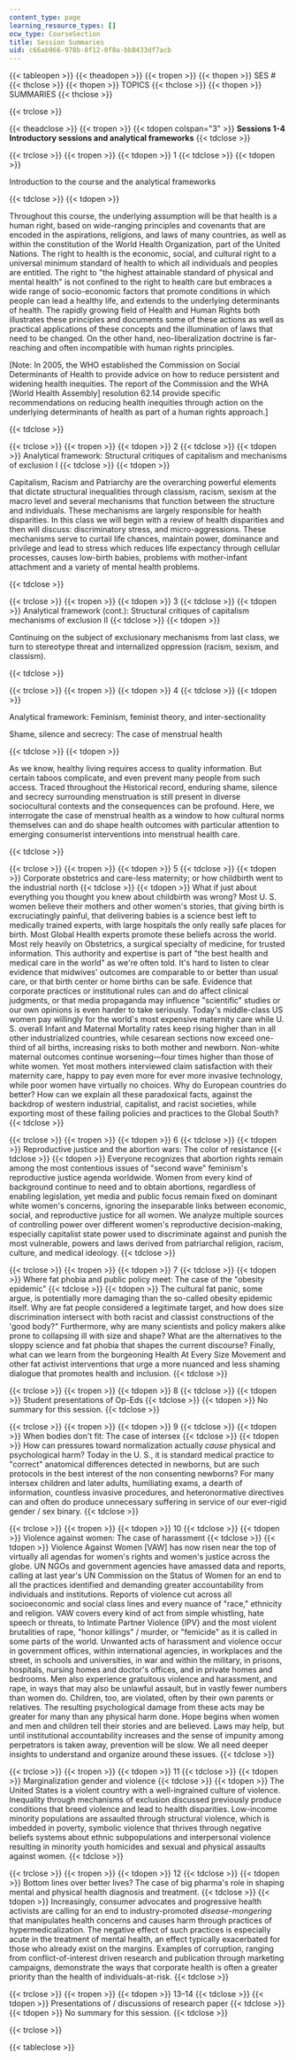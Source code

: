 ```yaml
---
content_type: page
learning_resource_types: []
ocw_type: CourseSection
title: Session Summaries
uid: c66ab966-978b-8f12-0f8a-bb8433df7acb
---
```


{{< tableopen >}}
{{< theadopen >}}
{{< tropen >}}
{{< thopen >}}
SES #
{{< thclose >}}
{{< thopen >}}
TOPICS
{{< thclose >}}
{{< thopen >}}
SUMMARIES
{{< thclose >}}

{{< trclose >}}

{{< theadclose >}}
{{< tropen >}}
{{< tdopen colspan="3" >}}
**Sessions 1-4 Introductory sessions and analytical frameworks**
{{< tdclose >}}

{{< trclose >}}
{{< tropen >}}
{{< tdopen >}}
1
{{< tdclose >}}
{{< tdopen >}}


Introduction to the course and the analytical frameworks


{{< tdclose >}}
{{< tdopen >}}


Throughout this course, the underlying assumption will be that health is a human right, based on wide-ranging principles and covenants that are encoded in the aspirations, religions, and laws of many countries, as well as within the constitution of the World Health Organization, part of the United Nations. The right to health is the economic, social, and cultural right to a universal minimum standard of health to which all individuals and peoples are entitled. The right to "the highest attainable standard of physical and mental health" is not confined to the right to health care but embraces a wide range of socio-economic factors that promote conditions in which people can lead a healthy life, and extends to the underlying determinants of health. The rapidly growing field of Health and Human Rights both illustrates these principles and documents some of these actions as well as practical applications of these concepts and the illumination of laws that need to be changed. On the other hand, neo-liberalization doctrine is far-reaching and often incompatible with human rights principles.

\[Note: In 2005, the WHO established the Commission on Social Determinants of Health to provide advice on how to reduce persistent and widening health inequities. The report of the Commission and the WHA \[World Health Assembly\] resolution 62.14 provide specific recommendations on reducing health inequities through action on the underlying determinants of health as part of a human rights approach.\]


{{< tdclose >}}

{{< trclose >}}
{{< tropen >}}
{{< tdopen >}}
2
{{< tdclose >}}
{{< tdopen >}}
Analytical framework: Structural critiques of capitalism and mechanisms of exclusion I
{{< tdclose >}}
{{< tdopen >}}


Capitalism, Racism and Patriarchy are the overarching powerful elements that dictate structural inequalities through classism, racism, sexism at the macro level and several mechanisms that function between the structure and individuals. These mechanisms are largely responsible for health disparities. In this class we will begin with a review of health disparities and then will discuss: discriminatory stress, and micro-aggressions. These mechanisms serve to curtail life chances, maintain power, dominance and privilege and lead to stress which reduces life expectancy through cellular processes, causes low-birth babies, problems with mother-infant attachment and a variety of mental health problems.


{{< tdclose >}}

{{< trclose >}}
{{< tropen >}}
{{< tdopen >}}
3
{{< tdclose >}}
{{< tdopen >}}
Analytical framework (cont.): Structural critiques of capitalism mechanisms of exclusion II
{{< tdclose >}}
{{< tdopen >}}


Continuing on the subject of exclusionary mechanisms from last class, we turn to stereotype threat and internalized oppression (racism, sexism, and classism).


{{< tdclose >}}

{{< trclose >}}
{{< tropen >}}
{{< tdopen >}}
4
{{< tdclose >}}
{{< tdopen >}}


Analytical framework: Feminism, feminist theory, and inter-sectionality

Shame, silence and secrecy: The case of menstrual health


{{< tdclose >}}
{{< tdopen >}}


As we know, healthy living requires access to quality information. But certain taboos complicate, and even prevent many people from such access. Traced throughout the Historical record, enduring shame, silence and secrecy surrounding menstruation is still present in diverse sociocultural contexts and the consequences can be profound. Here, we interrogate the case of menstrual health as a window to how cultural norms themselves can and do shape health outcomes with particular attention to emerging consumerist interventions into menstrual health care.


{{< tdclose >}}

{{< trclose >}}
{{< tropen >}}
{{< tdopen >}}
5
{{< tdclose >}}
{{< tdopen >}}
Corporate obstetrics and care-less maternity; or how childbirth went to the industrial north
{{< tdclose >}}
{{< tdopen >}}
What if just about everything you thought you knew about childbirth was wrong? Most U. S. women believe their mothers and other women's stories, that giving birth is excruciatingly painful, that delivering babies is a science best left to medically trained experts, with large hospitals the only really safe places for birth. Most Global Health experts promote these beliefs across the world. Most rely heavily on Obstetrics, a surgical specialty of medicine, for trusted information. This authority and expertise is part of "the best health and medical care in the world" as we're often told. It's hard to listen to clear evidence that midwives' outcomes are comparable to or better than usual care, or that birth center or home births can be safe. Evidence that corporate practices or institutional rules can and do affect clinical judgments, or that media propaganda may influence "scientific" studies or our own opinions is even harder to take seriously. Today's middle-class US women pay willingly for the world's most expensive maternity care while U. S. overall Infant and Maternal Mortality rates keep rising higher than in all other industrialized countries, while cesarean sections now exceed one-third of all births, increasing risks to both mother and newborn. Non-white maternal outcomes continue worsening—four times higher than those of white women. Yet most mothers interviewed claim satisfaction with their maternity care, happy to pay even more for ever more invasive technology, while poor women have virtually no choices. Why do European countries do better? How can we explain all these paradoxical facts, against the backdrop of western industrial, capitalist, and racist societies, while exporting most of these failing policies and practices to the Global South?
{{< tdclose >}}

{{< trclose >}}
{{< tropen >}}
{{< tdopen >}}
6
{{< tdclose >}}
{{< tdopen >}}
Reproductive justice and the abortion wars: The color of resistance
{{< tdclose >}}
{{< tdopen >}}
Everyone recognizes that abortion rights remain among the most contentious issues of "second wave" feminism's reproductive justice agenda worldwide. Women from every kind of background continue to need and to obtain abortions, regardless of enabling legislation, yet media and public focus remain fixed on dominant white women's concerns, ignoring the inseparable links between economic, social, and reproductive justice for all women. We analyze multiple sources of controlling power over different women's reproductive decision-making, especially capitalist state power used to discriminate against and punish the most vulnerable, powers and laws derived from patriarchal religion, racism, culture, and medical ideology.
{{< tdclose >}}

{{< trclose >}}
{{< tropen >}}
{{< tdopen >}}
7
{{< tdclose >}}
{{< tdopen >}}
Where fat phobia and public policy meet: The case of the "obesity epidemic"
{{< tdclose >}}
{{< tdopen >}}
The cultural fat panic, some argue, is potentially more damaging than the so-called obesity epidemic itself. Why are fat people considered a legitimate target, and how does size discrimination intersect with both racist and classist constructions of the 'good body?" Furthermore, why are many scientists and policy makers alike prone to collapsing ill with size and shape? What are the alternatives to the sloppy science and fat phobia that shapes the current discourse? Finally, what can we learn from the burgeoning Health At Every Size Movement and other fat activist interventions that urge a more nuanced and less shaming dialogue that promotes health and inclusion.
{{< tdclose >}}

{{< trclose >}}
{{< tropen >}}
{{< tdopen >}}
8
{{< tdclose >}}
{{< tdopen >}}
Student presentations of Op-Eds
{{< tdclose >}}
{{< tdopen >}}
No summary for this session.
{{< tdclose >}}

{{< trclose >}}
{{< tropen >}}
{{< tdopen >}}
9
{{< tdclose >}}
{{< tdopen >}}
When bodies don't fit: The case of intersex
{{< tdclose >}}
{{< tdopen >}}
How can pressures toward normalization actually _cause_ physical and psychological harm? Today in the U. S., it is standard medical practice to "correct" anatomical differences detected in newborns, but are such protocols in the best interest of the non consenting newborns? For many intersex children and later adults, humiliating exams, a dearth of information, countless invasive procedures, and heteronormative directives can and often do produce unnecessary suffering in service of our ever-rigid gender / sex binary.
{{< tdclose >}}

{{< trclose >}}
{{< tropen >}}
{{< tdopen >}}
10
{{< tdclose >}}
{{< tdopen >}}
Violence against women: The case of harassment
{{< tdclose >}}
{{< tdopen >}}
Violence Against Women \[VAW\] has now risen near the top of virtually all agendas for women's rights and women's justice across the globe. UN NGOs and government agencies have amassed data and reports, calling at last year's UN Commission on the Status of Women for an end to all the practices identified and demanding greater accountability from individuals and institutions. Reports of violence cut across all socioeconomic and social class lines and every nuance of "race," ethnicity and religion. VAW covers every kind of act from simple whistling, hate speech or threats, to Intimate Partner Violence {IPV} and the most violent brutalities of rape, "honor killings" / murder, or "femicide" as it is called in some parts of the world. Unwanted acts of harassment and violence occur in government offices, within international agencies, in workplaces and the street, in schools and universities, in war and within the military, in prisons, hospitals, nursing homes and doctor's offices, and in private homes and bedrooms. Men also experience gratuitous violence and harassment, and rape, in ways that may also be unlawful assault, but in vastly fewer numbers than women do. Children, too, are violated, often by their own parents or relatives. The resulting psychological damage from these acts may be greater for many than any physical harm done. Hope begins when women and men and children tell their stories and are believed. Laws may help, but until institutional accountability increases and the sense of impunity among perpetrators is taken away, prevention will be slow. We all need deeper insights to understand and organize around these issues.
{{< tdclose >}}

{{< trclose >}}
{{< tropen >}}
{{< tdopen >}}
11
{{< tdclose >}}
{{< tdopen >}}
Marginalization gender and violence
{{< tdclose >}}
{{< tdopen >}}
The United States is a violent country with a well-ingrained culture of violence. Inequality through mechanisms of exclusion discussed previously produce conditions that breed violence and lead to health disparities. Low-income minority populations are assaulted through structural violence, which is imbedded in poverty, symbolic violence that thrives through negative beliefs systems about ethnic subpopulations and interpersonal violence resulting in minority youth homicides and sexual and physical assaults against women.
{{< tdclose >}}

{{< trclose >}}
{{< tropen >}}
{{< tdopen >}}
12
{{< tdclose >}}
{{< tdopen >}}
Bottom lines over better lives? The case of big pharma's role in shaping mental and physical health diagnosis and treatment.
{{< tdclose >}}
{{< tdopen >}}
Increasingly, consumer advocates and progressive health activists are calling for an end to industry-promoted _disease-mongering_ that manipulates health concerns and causes harm through practices of hypermedicalization. The negative effect of such practices is especially acute in the treatment of mental health, an effect typically exacerbated for those who already exist on the margins. Examples of corruption, ranging from conflict-of-interest driven research and publication through marketing campaigns, demonstrate the ways that corporate health is often a greater priority than the health of individuals-at-risk.
{{< tdclose >}}

{{< trclose >}}
{{< tropen >}}
{{< tdopen >}}
13–14
{{< tdclose >}}
{{< tdopen >}}
Presentations of / discussions of research paper
{{< tdclose >}}
{{< tdopen >}}
No summary for this session.
{{< tdclose >}}

{{< trclose >}}

{{< tableclose >}}